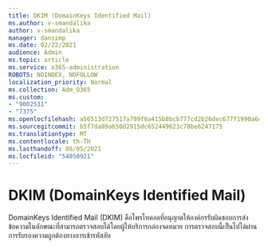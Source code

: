 ```yaml
---
title: DKIM (DomainKeys Identified Mail)
ms.author: v-smandalika
author: v-smandalika
manager: dansimp
ms.date: 02/22/2021
audience: Admin
ms.topic: article
ms.service: o365-administration
ROBOTS: NOINDEX, NOFOLLOW
localization_priority: Normal
ms.collection: Adm_O365
ms.custom:
- "9002531"
- "7375"
ms.openlocfilehash: a56513d727517a799f0a415b8bcb777cd2b26dec677f1990a6caf4b2090f660b
ms.sourcegitcommit: b5f7da89a650d2915dc652449623c78be6247175
ms.translationtype: MT
ms.contentlocale: th-TH
ms.lasthandoff: 08/05/2021
ms.locfileid: "54058921"
---
```

# <a name="dkim-domainkeys-identified-mail"></a>DKIM (DomainKeys Identified Mail)

DomainKeys Identified Mail (DKIM) คือโพรโทคอลที่อนุญาตให้องค์กรรับผิดชอบการส่งข้อความในลักษณะที่สามารถตรวจสอบได้โดยผู้ให้บริการกล่องจดหมาย การตรวจสอบนี้เป็นไปได้ผ่านการรับรองความถูกต้องทางการเข้ารหัสลับ
